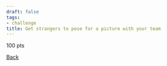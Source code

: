 ```yaml
---
draft: false
tags:
- challenge
title: Get strangers to pose for a picture with your team
---
```

100 pts

[Back](https://shadybraden.com/jetlag) 
